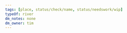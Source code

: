```yaml
---
tags: [place, status/check/name, status/needswork/wip]
typeOf: river
dm_notes: none
dm_owner: tim
---
```

